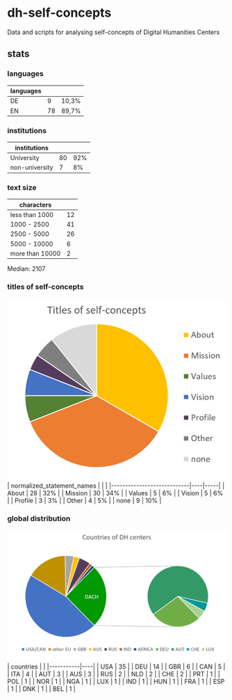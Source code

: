# dh-self-concepts
Data and scripts for analysing self-concepts of Digital Humanities Centers

## stats
### languages
| languages |    |       |
|----------|----|-------|
| DE       | 9  | 10,3% |
| EN       | 78 | 89,7% |
### institutions
| institutions   |    |     |
|----------------|----|-----|
| University     | 80 | 92% |
| non-university | 7  | 8%  |
### text size
| characters      |      |
|-----------------|------|
| less than 1000  | 12   |
| 1000 - 2500     | 41   |
| 2500 - 5000     | 26   |
| 5000 - 10000    | 6    |
| more than 10000 | 2    |
Median: 2107
### titles of self-concepts
![Titles of self-concepts](/figures/dh-centers-concept-titles.png)
| normalized_statement_names |    |     |
|----------------------------|----|-----|
| About                      | 28 | 32% |
| Mission                    | 30 | 34% |
| Values                     | 5  | 6%  |
| Vision                     | 5  | 6%  |
| Profile                    | 3  | 3%  |
| Other                      | 4  | 5%  |
| none                       | 9  | 10% |
### global distribution
![Countries of DH centers](/figures/dh-centers-countries.png)
| countries |    |
|-----------|----|
| USA       | 35 |
| DEU       | 14 |
| GBR       | 6  |
| CAN       | 5  |
| ITA       | 4  |
| AUT       | 3  |
| AUS       | 3  |
| RUS       | 2  |
| NLD       | 2  |
| CHE       | 2  |
| PRT       | 1  |
| POL       | 1  |
| NOR       | 1  |
| NGA       | 1  |
| LUX       | 1  |
| IND       | 1  |
| HUN       | 1  |
| FRA       | 1  |
| ESP       | 1  |
| DNK       | 1  |
| BEL       | 1  |
